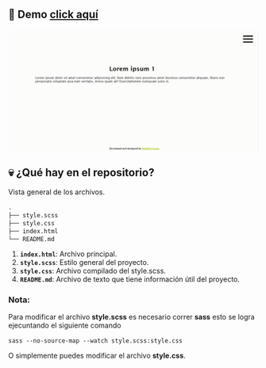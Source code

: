 ## 💜 Demo   [click aquí](https://madelynarana.github.io/codepen/010_toggle_menu/)
<img src="https://raw.githubusercontent.com/madelynarana/assets/master/toggle_menu/toggle_menu.gif">


## 💀 ¿Qué hay en el repositorio?

Vista general de los archivos.

    .
    ├── style.scss
    ├── style.css
    ├── index.html
    └── README.md


1. **`index.html`**: Archivo principal.
2. **`style.scss`**: Estilo general del proyecto.
2. **`style.css`**: Archivo compilado del style.scss.
3. **`README.md`**: Archivo de texto que tiene información útil del proyecto.


### Nota: 

Para modificar el archivo **style.scss** es necesario correr **sass** esto se logra ejecuntando el siguiente comando

```
sass --no-source-map --watch style.scss:style.css
```

O simplemente puedes modificar el archivo **style.css**.
